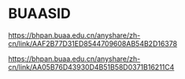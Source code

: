 # BUAASID

https://bhpan.buaa.edu.cn/anyshare/zh-cn/link/AAF2B77D31ED8544709608AB54B2D16378

https://bhpan.buaa.edu.cn/anyshare/zh-cn/link/AA05B76D43930D4B51B58D0371B16211C4
